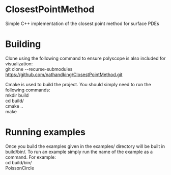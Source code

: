 # ClosestPointMethod
Simple C++ implementation of the closest point method for surface PDEs

# Building
Clone using the following command to ensure polyscope is also included for visualization: <br />
git clone --recurse-submodules https://github.com/nathandking/ClosestPointMethod.git

Cmake is used to build the project. You should simply need to run the following commands: <br />
mkdir build <br />
cd build/ <br />
cmake .. <br />
make <br />

# Running examples
Once you build the examples given in the examples/ directory will be built in build/bin/. To run an example simply run the name of the example as a command. For example: <br />
cd build/bin/ <br />
PoissonCircle <br />
